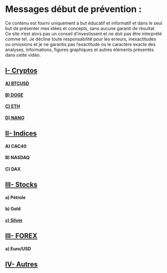 # Messages début de prévention :
Ce contenu est fourni uniquement a but éducatif et informatif et dans le seul but de présenter mes idées et concepts, sans aucune garanti de résultat.
Ce site n’est alors pas un conseil d’investissent et ne doit pas être interprété comme tel. Je décline toute responsabilité pour les erreurs, inexactitudes ou omissions et je ne garantis pas l’exactitude ou le caractère exacte des analyses, informations, figures graphiques et autres éléments présentés dans cette vidéo.
## [I- Cryptos](https://github.com/VlrTRD/analyse_technique/tree/Cryptomonnaies)

#### [A)	BTCUSD](https://github.com/VlrTRD/analyse_technique/tree/Cryptomonnaies/BTCUSD)
#### [B)	DOGE](https://github.com/VlrTRD/analyse_technique/tree/Cryptomonnaies/DOGE)
#### [C)	ETH](https://github.com/VlrTRD/analyse_technique/tree/Cryptomonnaies/ETH)
#### [D)	NANO](https://github.com/VlrTRD/analyse_technique/tree/Cryptomonnaies/Nano)


## [II-	Indices](https://github.com/VlrTRD/analyse_technique/tree/Indices)
#### A)	CAC40


#### B)	NASDAQ

#### C)	DAX



## [III- Stocks](https://github.com/VlrTRD/analyse_technique/tree/Stocks)
#### a) Pétrole
#### b)	Gold
#### [c)	Silver](https://github.com/VlrTRD/analyse_technique/tree/Stocks/P%C3%A9trole-WTI)

## [III- FOREX](https://github.com/VlrTRD/analyse_technique/tree/FOREX)
#### a)	Euro/USD

## [IV- Autres](https://github.com/VlrTRD/analyse_technique/tree/Autres)
